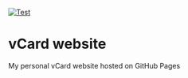 [![Test](https://github.com/escalate/vcard-website/actions/workflows/test.yml/badge.svg?branch=master&event=push)](https://github.com/escalate/vcard-website/actions/workflows/test.yml)

# vCard website

My personal vCard website hosted on GitHub Pages

